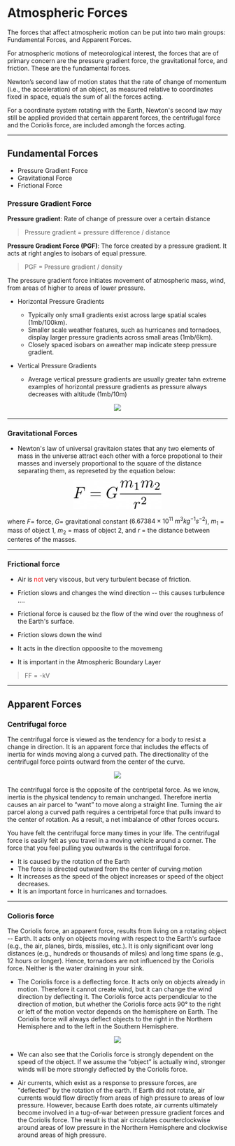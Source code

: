 # Atmospheric Forces

The forces that affect atmospheric motion can be put into two main groups: Fundamental Forces, and Apparent Forces.

For atmospheric motions of meteorological interest, the forces that are of primary concern
are the pressure gradient force, the gravitational force, and friction. These are the
fundamental forces.

Newton’s second law of motion states that the rate of change of momentum (i.e., the
acceleration) of an object, as measured relative to coordinates fixed in space, equals the
sum of all the forces acting.

For a coordinate system rotating with the Earth, Newton's second law may still be applied provided that certain apparent forces, the centrifugal force and the Coriolis force, are included amongh the forces acting.

---

## Fundamental Forces
- Pressure Gradient Force
- Gravitational Force
- Frictional Force

### Pressure Gradient Force

**Pressure gradient**: Rate of change of pressure over a certain distance

> Pressure gradient = pressure difference / distance

**Pressure Gradient Force (PGF)**: The force created by a pressure gradient. It acts at right angles to isobars of equal pressure.

> PGF = Pressure gradient / density


The pressure gradient force initiates movement of atmospheric mass, wind, from areas of higher to areas of lower pressure.

- Horizontal Pressure Gradients
  - Typically only small gradients exist across large spatial scales (1mb/100km).
  - Smaller scale weather features, such as hurricanes and tornadoes, display larger pressure gradients across small areas (1mb/6km).
  - Closely spaced isobars on aweather map indicate steep pressure gradient.


- Vertical Pressure Gradients
  - Average vertical pressure gradients are usually greater tahn extreme examples of horizontal pressure gradients as pressure always decreases with altitude (1mb/10m)

<div align=center>
<img width=\textwidth src="https://apollo.nvu.vsc.edu/classes/met130/notes/chapter8/graphics/pg_schem.free.gif"/>
</div>

---

### Gravitational Forces

- Newton's law of universal gravitaion states that any two elements of mass in the universe attract each other with a force propotional to their masses and inversely proportional to the square of the distance separating them, as represeted by the equation below:


<div align=center>
<img width="200" src="./_equations/gravitationalpull.png"/>
</div>

where $F$= force, $G$= gravitational constant ($6.67384 \times 10^{11}$ $m^3 kg^{-1} s^{-2}$), $m_1$ = mass of object 1, $m_2$ = mass of object 2, and $r$ = the distance between centeres of the masses.

---

### Frictional force
- Air is <font color="red">not</font> very viscous, but very turbulent becase of friction.
- Friction slows and changes the wind direction -- this causes turbulence .... 

- Frictional force is caused bz the flow of the wind over the roughness of the Earth's surface.
- Friction slows down the wind
- It acts in the direction oppoosite to the movemeng
- It is important in the Atmospheric Boundary Layer

> FF = -kV


---

## Apparent Forces
### Centrifugal force

The centrifugal force is viewed as the tendency for a body to resist a change in direction. It is an apparent force that includes the effects of inertia for winds moving along a curved path. The directionality of the centrifugal force points outward from the center of the curve.

<div align=center>
<img width="300" src="https://qph.fs.quoracdn.net/main-qimg-bfbfa17d22038c0671d24b3f6aaee1d0"/>
</div>

The centrifugal force is the opposite of the centripetal force. As we know, inertia is the physical tendency to remain unchanged. Therefore inertia causes an air parcel to “want” to move along a straight line. Turning the air parcel along a curved path requires a centripetal force that pulls inward to the center of rotation. As a result, a net imbalance of other forces occurs.

You have felt the centrifugal force many times in your life. The centrifugal force is easily felt as you travel in a moving vehicle around a corner. The force that you feel pulling you outwards is the centrifugal force.


- It is caused by the rotation of the Earth
- The force is directed outward from the center of curving motion
- It increases as the speed of the object increases or speed of the object decreases.
- It is an important force in hurricanes and tornadoes.
---
### Colioris force

The Coriolis force, an apparent force, results from living on a rotating object -- Earth. It acts only on objects moving with respect to the Earth's surface (e.g., the air, planes, birds, missiles, etc.). It is only significant over long distances (e.g., hundreds or thousands of miles) and long time spans (e.g., 12 hours or longer). Hence, tornadoes are not influenced by the Coriolis force. Neither is the water draining in your sink.

- The Coriolis force is a deflecting force. It acts only on objects already in motion. Therefore it cannot create wind, but it can change the wind direction by deflecting it. The Coriolis force acts perpendicular to the direction of motion, but whether the Coriolis force acts 90° to the right or left of the motion vector depends on the hemisphere on Earth. The Coriolis force will always deflect objects to the right in the Northern Hemisphere and to the left in the Southern Hemisphere.


<div align=center>
<img width=\textwidth src="https://earthhow.com/wp-content/uploads/2018/09/Coriolis-Effect-0-290x300.png"/>
</div>

- We can also see that the Coriolis force is strongly dependent on the speed of the object. If we assume the “object” is actually wind, stronger winds will be more strongly deflected by the Coriolis force.

- Air currents, which exist as a response to pressure forces, are "deflected" by the rotation of the earth. If Earth did not rotate, air currents would flow directly from areas of high pressure to areas of low pressure. However, because Earth does rotate, air currents ultimately become involved in a tug-of-war between pressure gradient forces and the Coriolis force. The result is that air circulates counterclockwise around areas of low pressure in the Northern Hemisphere and clockwise around areas of high pressure.